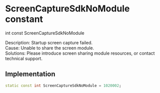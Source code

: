 


# ScreenCaptureSdkNoModule constant







int const ScreenCaptureSdkNoModule
  




<p>Description: Startup screen capture failed. <br>Cause: Unable to share the screen module. <br>Solutions: Please introduce screen sharing module resources, or contact technical support.</p>



## Implementation

```dart
static const int ScreenCaptureSdkNoModule = 1020002;
```







